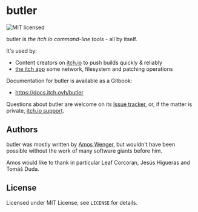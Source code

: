 # butler

![MIT licensed](https://img.shields.io/badge/license-MIT-blue.svg)

butler is *the itch.io command-line tools* - all by itself.

It's used by:

  * Content creators on [itch.io](https://itch.io) to push builds quickly & reliably
  * [the itch app](https://github.com/itchio/itch) some network, filesystem and patching operations

Documentation for butler is available as a Gitbook:

  * <https://docs.itch.ovh/butler>

Questions about butler are welcome on its [Issue tracker](https://github.com/itchio/butler/issues),
or, if the matter is private, [itch.io support](https://itch.io/support).

## Authors

butler was mostly written by [Amos Wenger](https://github.com/faster), but wouldn't have
been possible without the work of many software giants before him.

Amos would like to thank in particular Leaf Corcoran, Jesús Higueras and Tomáš Duda.

## License

Licensed under MIT License, see `LICENSE` for details.
